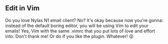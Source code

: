 ## Edit in Vim

Do you love Nylas N1 email client? No? It's okay because now you're gonna: instead of the default boring editor, you will be using Vim to edit your emails! Yes, Vim with the same .vimrc that you put lots of love and effort into. Don't thank me! Or do if you like the plugin. Whatever! :stuck_out_tongue_winking_eye:
